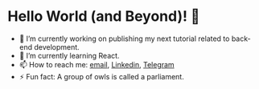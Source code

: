 # Hello World (and Beyond)! 🚀


- 🔭 I’m currently working on publishing my next tutorial related to back-end development.
- 🌱 I’m currently learning React.
- 📫 How to reach me: [email](mailto:me@jereme.me), [Linkedin](https://linkedin.com/in/jeremecausing), [Telegram](https://t.me/jeremejazz)
- ⚡ Fun fact: A group of owls is called a parliament.

<!--
**jeremejazz/jeremejazz** is a ✨ _special_ ✨ repository because its `README.md` (this file) appears on your GitHub profile.

Here are some ideas to get you started:

- 🔭 I’m currently working on ...
- 🌱 I’m currently learning ...
- 👯 I’m looking to collaborate on ...
- 🤔 I’m looking for help with ...
- 💬 Ask me about ...
- 📫 How to reach me: ...
- 😄 Pronouns: ...
- ⚡ Fun fact: ...
-->
